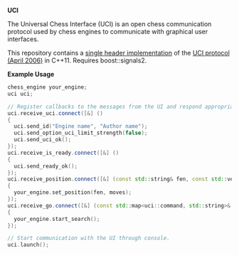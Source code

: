 **UCI**

The Universal Chess Interface (UCI) is an open chess communication protocol used by chess engines to communicate with graphical user interfaces.

This repository contains a [single header implementation](include/uci/uci.hpp) of the [UCI protocol (April 2006)](docs/protocol.txt) in C++11. Requires boost::signals2.

**Example Usage**
```cpp
chess_engine your_engine;
uci uci;

// Register callbacks to the messages from the UI and respond appropriately.
uci.receive_uci.connect([&] ()
{
  uci.send_id("Engine name", "Author name");
  uci.send_option_uci_limit_strength(false);
  uci.send_uci_ok();
});
uci.receive_is_ready.connect([&] ()
{
  uci.send_ready_ok();
});
uci.receive_position.connect([&] (const std::string& fen, const std::vector<std::string>& moves)
{
  your_engine.set_position(fen, moves);
});
uci.receive_go.connect([&] (const std::map<uci::command, std::string>& parameters)
{
  your_engine.start_search();
});

// Start communication with the UI through console.
uci.launch();
```
